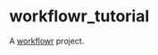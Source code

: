 # workflowr_tutorial

A [workflowr][] project.

[workflowr]: https://github.com/jdblischak/workflowr
